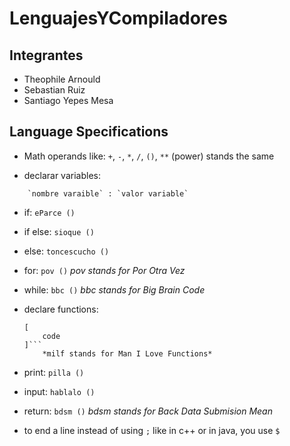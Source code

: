 # LenguajesYCompiladores

## Integrantes
* Theophile Arnould
* Sebastian Ruiz
* Santiago Yepes Mesa

## Language Specifications
- Math operands like: `+`, `-`, `*`, `/`, `()`, `**` (power) stands the same

- declarar variables:
```
    `nombre varaible` : `valor variable`
```
    

- if:
    ```eParce ()```

- if else:
    ```sioque ()```

- else:
    ```toncescucho ()```

- for:
    ```pov ()```
        *pov stands for Por Otra Vez*

- while:
    ```bbc ()```
        *bbc stands for Big Brain Code*

- declare functions:
    ```milf *function name* (parameters)
    [
        code
    ]```
        *milf stands for Man I Love Functions*

- print:
    ```pilla ()```

- input:
    ```hablalo ()```

- return:
    ```bdsm ()```
        *bdsm stands for Back Data Submision Mean*

- to end a line instead of using `;` like in c++ or in java, you use `$`
